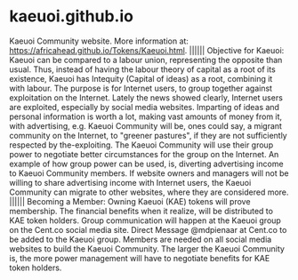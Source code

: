 # kaeuoi.github.io
Kaeuoi Community website. More information at: https://africahead.github.io/Tokens/Kaeuoi.html. |||||| Objective for Kaeuoi:
Kaeuoi can be compared to a labour union, representing the opposite than usual. Thus, instead of having the labour theory of capital as a root of its existence, Kaeuoi has Intequity (Capital of ideas) as a root, combining it with labour. The purpose is for Internet users, to group together against exploitation on the Internet. Lately the news showed clearly, Internet users are exploited, especially by social media websites. Imparting of ideas and personal information is worth a lot, making vast amounts of money from it, with advertising, e.g. 
Kaeuoi Community will be, ones could say, a migrant community on the Internet, to "greener pastures", if they are not sufficiently respected by the-exploiting. The Kaeuoi Community will use their group power to negotiate better circumstances for the group on the Internet. An example of how group power can be used, is, diverting advertising income to Kaeuoi Community members. If website owners and managers will not be willing to share advertising income with Internet users, the Kaeuoi Community can migrate to other websites, where they are considered more. |||||| Becoming a Member: Owning Kaeuoi (KAE) tokens will prove membership. The financial benefits when it realize, will be distributed to KAE token holders. Group communication will happen at the Kaeuoi group on the Cent.co social media site. Direct Message @mdpienaar at Cent.co to be added to the Kaeuoi group. Members are needed on all social media websites to build the Kaeuoi Community. The larger the Kaeuoi Community is, the more power management will have to negotiate benefits for KAE token holders.

